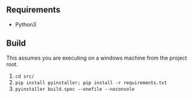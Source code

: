 ## Requirements

- Python3

## Build

This assumes you are executing on a windows machine from the project root.

1. `cd src/`
1. `pip install pyinstaller; pip install -r requirements.txt`
1. `pyinstaller build.spec --onefile --noconsole`
